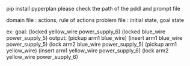 pip install pyperplan
please check the path of the pddl and prompt file

domain file : actions, rule of actions
problem file : initial state, goal state

ex:
goal:
(locked yellow_wire power_supply_6) (locked blue_wire power_supply_5)
output:
(pickup arm1 blue_wire)
(insert arm1 blue_wire power_supply_5)
(lock arm2 blue_wire power_supply_5)
(pickup arm1 yellow_wire)
(insert arm1 yellow_wire power_supply_6)
(lock arm2 yellow_wire power_supply_6)
